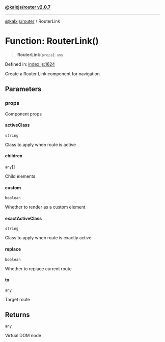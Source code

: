 [**@kalxjs/router v2.0.7**](../README.md)

***

[@kalxjs/router](../README.md) / RouterLink

# Function: RouterLink()

> **RouterLink**(`props`): `any`

Defined in: [index.js:1624](https://github.com/Odeneho-Calculus/kalxjs/blob/2daa45b3da398a039dd3d7a7eece4bc9ec1c1da9/packages/router/src/index.js#L1624)

Create a Router Link component for navigation

## Parameters

### props

Component props

#### activeClass

`string`

Class to apply when route is active

#### children

`any`[]

Child elements

#### custom

`boolean`

Whether to render as a custom element

#### exactActiveClass

`string`

Class to apply when route is exactly active

#### replace

`boolean`

Whether to replace current route

#### to

`any`

Target route

## Returns

`any`

Virtual DOM node
